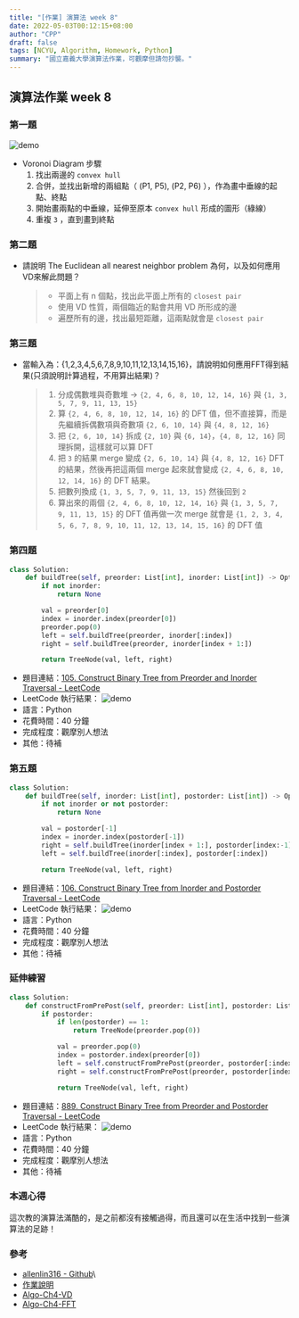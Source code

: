 ```yaml
---
title: "[作業] 演算法 week 8"
date: 2022-05-03T00:12:15+08:00
author: "CPP"
draft: false
tags: [NCYU, Algorithm, Homework, Python]
summary: "國立嘉義大學演算法作業，可觀摩但請勿抄襲。"
---
```


## 演算法作業 week 8
### 第一題
![demo](/images/vd.gif)

* Voronoi Diagram 步驟
    1. 找出兩邊的 `convex hull`
    2. 合併，並找出新增的兩組點（ (P1, P5), (P2, P6) ），作為畫中垂線的起點、終點
    3. 開始畫兩點的中垂線，延伸至原本 `convex hull` 形成的圖形（綠線）
    4. 重複 `3` ，直到畫到終點

### 第二題
* 請說明 The Euclidean all nearest neighbor problem 為何，以及如何應用VD來解此問題？
    > * 平面上有 n 個點，找出此平面上所有的 `closest pair`
    > * 使用 VD 性質，兩個臨近的點會共用 VD 所形成的邊
    > * 遍歷所有的邊，找出最短距離，這兩點就會是 `closest pair`

### 第三題
* 當輸入為：{1,2,3,4,5,6,7,8,9,10,11,12,13,14,15,16}，請說明如何應用FFT得到結果(只須說明計算過程，不用算出結果)？
    > 1. 分成偶數堆與奇數堆 -> `{2, 4, 6, 8, 10, 12, 14, 16}` 與 `{1, 3, 5, 7, 9, 11, 13, 15}`
    > 2. 算 `{2, 4, 6, 8, 10, 12, 14, 16}` 的 DFT 值，但不直接算，而是先繼續拆偶數項與奇數項 `{2, 6, 10, 14}` 與 `{4, 8, 12, 16}`
    > 3. 把 `{2, 6, 10, 14}` 拆成 `{2, 10}` 與 `{6, 14}`，`{4, 8, 12, 16}` 同理拆開，這樣就可以算 DFT
    > 4. 把 `3` 的結果 merge 變成 `{2, 6, 10, 14}` 與 `{4, 8, 12, 16}` DFT 的結果，然後再把這兩個 merge 起來就會變成 `{2, 4, 6, 8, 10, 12, 14, 16}` 的 DFT 結果。
    > 5. 把數列換成 `{1, 3, 5, 7, 9, 11, 13, 15}` 然後回到 `2`
    > 6. 算出來的兩個 `{2, 4, 6, 8, 10, 12, 14, 16}` 與 `{1, 3, 5, 7, 9, 11, 13, 15}` 的 DFT 值再做一次 merge 就會是 `{1, 2, 3, 4, 5, 6, 7, 8, 9, 10, 11, 12, 13, 14, 15, 16}` 的 DFT 值

### 第四題
```python
class Solution:
    def buildTree(self, preorder: List[int], inorder: List[int]) -> Optional[TreeNode]:
        if not inorder:
            return None

        val = preorder[0]
        index = inorder.index(preorder[0])
        preorder.pop(0)
        left = self.buildTree(preorder, inorder[:index])
        right = self.buildTree(preorder, inorder[index + 1:])

        return TreeNode(val, left, right)
```

* 題目連結：[105. Construct Binary Tree from Preorder and Inorder Traversal - LeetCode](https://leetcode.com/problems/construct-binary-tree-from-preorder-and-inorder-traversal/)
* LeetCode 執行結果： ![demo](/images/leetcode_105_result.png)
* 語言：Python
* 花費時間：40 分鐘
* 完成程度：觀摩別人想法
* 其他：待補


### 第五題
```python
class Solution:
    def buildTree(self, inorder: List[int], postorder: List[int]) -> Optional[TreeNode]:
        if not inorder or not postorder:
            return None

        val = postorder[-1]
        index = inorder.index(postorder[-1])
        right = self.buildTree(inorder[index + 1:], postorder[index:-1])
        left = self.buildTree(inorder[:index], postorder[:index])

        return TreeNode(val, left, right)
```

* 題目連結：[106. Construct Binary Tree from Inorder and Postorder Traversal - LeetCode](https://leetcode.com/problems/construct-binary-tree-from-inorder-and-postorder-traversal/)
* LeetCode 執行結果： ![demo](/images/leetcode_106_result.png)
* 語言：Python
* 花費時間：40 分鐘
* 完成程度：觀摩別人想法
* 其他：待補

### 延伸練習
```python
class Solution:
    def constructFromPrePost(self, preorder: List[int], postorder: List[int]) -> Optional[TreeNode]:
        if postorder:
            if len(postorder) == 1:
                return TreeNode(preorder.pop(0))

            val = preorder.pop(0)
            index = postorder.index(preorder[0])
            left = self.constructFromPrePost(preorder, postorder[:index + 1])
            right = self.constructFromPrePost(preorder, postorder[index + 1: -1])

            return TreeNode(val, left, right)
```

* 題目連結：[889. Construct Binary Tree from Preorder and Postorder Traversal - LeetCode](https://leetcode.com/problems/construct-binary-tree-from-preorder-and-postorder-traversal/)
* LeetCode 執行結果： ![demo](/images/leetcode_889_result.png)
* 語言：Python
* 花費時間：40 分鐘
* 完成程度：觀摩別人想法
* 其他：待補

### 本週心得
這次教的演算法滿酷的，是之前都沒有接觸過得，而且還可以在生活中找到一些演算法的足跡！

### 參考
* [allenlin316 - Github](https://github.com/allenlin316)\
* [作業說明](https://hackmd.io/@wang1234/ry_AVjPHc)
* [Algo-Ch4-VD](https://www.youtube.com/watch?v=WNzm_IwNAQc)
* [Algo-Ch4-FFT](https://www.youtube.com/watch?v=dUcf2RKQres)
